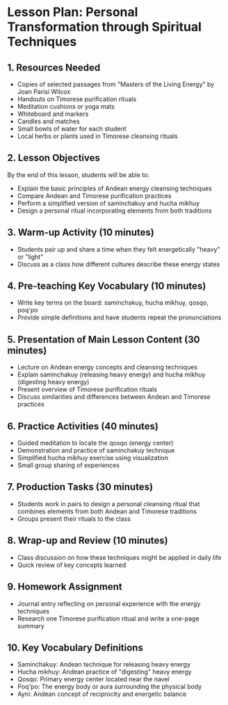 # Lesson Plan: Personal Transformation through Spiritual Techniques

## 1. Resources Needed

- Copies of selected passages from "Masters of the Living Energy" by Joan Parisi Wilcox
- Handouts on Timorese purification rituals
- Meditation cushions or yoga mats
- Whiteboard and markers
- Candles and matches
- Small bowls of water for each student
- Local herbs or plants used in Timorese cleansing rituals

## 2. Lesson Objectives

By the end of this lesson, students will be able to:
- Explain the basic principles of Andean energy cleansing techniques
- Compare Andean and Timorese purification practices
- Perform a simplified version of saminchakuy and hucha mikhuy
- Design a personal ritual incorporating elements from both traditions

## 3. Warm-up Activity (10 minutes)

- Students pair up and share a time when they felt energetically "heavy" or "light"
- Discuss as a class how different cultures describe these energy states

## 4. Pre-teaching Key Vocabulary (10 minutes)

- Write key terms on the board: saminchakuy, hucha mikhuy, qosqo, poq'po
- Provide simple definitions and have students repeat the pronunciations

## 5. Presentation of Main Lesson Content (30 minutes)

- Lecture on Andean energy concepts and cleansing techniques
- Explain saminchakuy (releasing heavy energy) and hucha mikhuy (digesting heavy energy)
- Present overview of Timorese purification rituals
- Discuss similarities and differences between Andean and Timorese practices

## 6. Practice Activities (40 minutes)

- Guided meditation to locate the qosqo (energy center)
- Demonstration and practice of saminchakuy technique
- Simplified hucha mikhuy exercise using visualization
- Small group sharing of experiences

## 7. Production Tasks (30 minutes)

- Students work in pairs to design a personal cleansing ritual that combines elements from both Andean and Timorese traditions
- Groups present their rituals to the class

## 8. Wrap-up and Review (10 minutes)

- Class discussion on how these techniques might be applied in daily life
- Quick review of key concepts learned

## 9. Homework Assignment

- Journal entry reflecting on personal experience with the energy techniques
- Research one Timorese purification ritual and write a one-page summary

## 10. Key Vocabulary Definitions

- Saminchakuy: Andean technique for releasing heavy energy
- Hucha mikhuy: Andean practice of "digesting" heavy energy
- Qosqo: Primary energy center located near the navel
- Poq'po: The energy body or aura surrounding the physical body
- Ayni: Andean concept of reciprocity and energetic balance